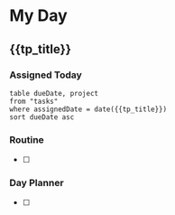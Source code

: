 # My Day

## {{tp_title}}

### Assigned Today
```dataview
table dueDate, project
from "tasks"
where assignedDate = date({{tp_title}})
sort dueDate asc
```

### Routine
- [ ] 


### Day Planner
- [ ] 